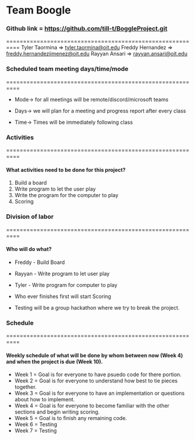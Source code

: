 # Team Boogle

### Github link = https://github.com/till-t/BoggleProject.git
==========================================================
Tyler Taormina => tyler.taormina@oit.edu
Freddy Hernandez => freddy.hernandezjimenez@oit.edu
Rayyan Ansari => rayyan.ansari@oit.edu


### Scheduled team meeting days/time/mode 
==========================================================

- Mode-> for all meetings will be remote/discord/microsoft teams

- Days-> we will plan for a meeting and progress report after every class

- Time-> Times will be immediately following class



### Activities 
==========================================================
#### What activities need to be done for this project? 
1) Build a board 
2) Write program to let the user play 
3) Write the program for the computer to play
4) Scoring 



### Division of labor 
==========================================================
#### Who will do what? 

- Freddy - Build Board
- Rayyan - Write program to let user play
- Tyler - Write program for computer to play

- Who ever finishes first will start Scoring
- Testing will be a group hackathon where we try to break the project. 



### Schedule    
==========================================================
#### Weekly schedule of what will be done by whom between now (Week 4) and when the project is due (Week 10). 


- Week 1 = Goal is for everyone to have psuedo code for there portion.
- Week 2 = Goal is for everyone to understand how best to tie pieces together.
- Week 3 = Goal is for everyone to have an implementation or questions about how to implement.
- Week 4 = Goal is for everyone to become familiar with the other sections and begin writing scoring.
- Week 5 = Goal is to finish any remaining code. 
- Week 6 = Testing
- Week 7 = Testing
